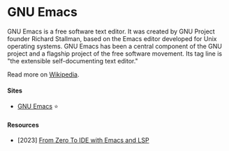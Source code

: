 # GNU Emacs

GNU Emacs is a free software text editor. It was created by GNU Project founder Richard Stallman, based on the Emacs editor developed for Unix operating systems. GNU Emacs has been a central component of the GNU project and a flagship project of the free software movement. Its tag line is "the extensible self-documenting text editor."

Read more on [Wikipedia](https://en.wikipedia.org/wiki/GNU_Emacs).

#### Sites
- [GNU Emacs](https://www.gnu.org/software/emacs) ⭐

#### Resources
- [2023] [From Zero To IDE with Emacs and LSP](https://justinbarclay.ca/posts/from-zero-to-ide-with-emacs-and-lsp)
